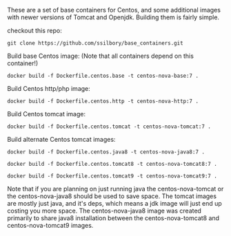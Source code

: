 These are a set of base containers for Centos, and some additional images with newer versions of Tomcat and Openjdk. Building them is fairly simple.

checkout this repo:

`git clone https://github.com/ssilbory/base_containers.git`

Build base Centos image: (Note that all containers depend on this container!)

`docker build -f Dockerfile.centos.base -t centos-nova-base:7 .`

Build Centos http/php image:

`docker build -f Dockerfile.centos.http -t centos-nova-http:7 .`

Build Centos tomcat image:

`docker build -f Dockerfile.centos.tomcat -t centos-nova-tomcat:7 .`

Build alternate Centos tomcat images: 

`docker build -f Dockerfile.centos.java8 -t centos-nova-java8:7 .`

`docker build -f Dockerfile.centos.tomcat8 -t centos-nova-tomcat8:7 .`

`docker build -f Dockerfile.centos.tomcat9 -t centos-nova-tomcat9:7 .`

Note that if you are planning on just running java the centos-nova-tomcat or the centos-nova-java8 should be used to save space.  The tomcat images are mostly just java, and it's deps, which means a jdk image will just end up costing you more space.  The centos-nova-java8 image was created primarily to share java8 installation between the centos-nova-tomcat8 and centos-nova-tomcat9 images.
